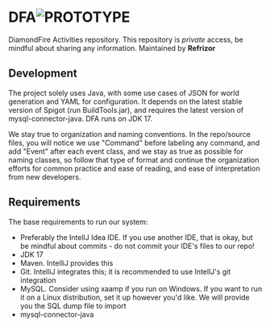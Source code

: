 # DFA![PROTOTYPE](https://user-images.githubusercontent.com/45441561/164153001-a89c287f-0595-40d8-ba4d-6e3f72b2a874.png)


DiamondFire Activities repository. This repository is *private* access, be mindful about sharing any information. Maintained by **Refrizor**


## Development
The project solely uses Java, with some use cases of JSON for world generation and YAML for configuration. It depends on the latest stable version of Spigot (run BuildTools.jar), and requires the latest version of mysql-connector-java. DFA runs on JDK 17.

We stay true to organization and naming conventions. In the repo/source files, you will notice we use "Command" before labeling any command, and add "Event" after each event class, and we stay as true as possible for naming classes, so follow that type of format and continue the organization efforts for common practice and ease of reading, and ease of interpretation from new developers.

## Requirements
The base requirements to run our system:
- Preferably the IntellJ Idea IDE. If you use another IDE, that is okay, but be mindful about commits - do not commit your IDE's files to our repo!
- JDK 17
- Maven. IntelliJ provides this
- Git. IntelliJ integrates this; it is recommended to use IntellJ's git integration
- MySQL. Consider using xaamp if you run on Windows. If you want to run it on a Linux distribution, set it up however you'd like. We will provide you the SQL dump file to import
- mysql-connector-java
